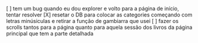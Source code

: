 [ ] tem um bug quando eu dou explorer e volto para a página de início, tentar resolver
[X] resetar o DB para colocar as categories começando com letras minúsiculas e retirar a função de gambiarra que usei
[ ] fazer os scrolls tantos para a página quanto para aquela sessão dos livros da página principal que tem a parte detalhada